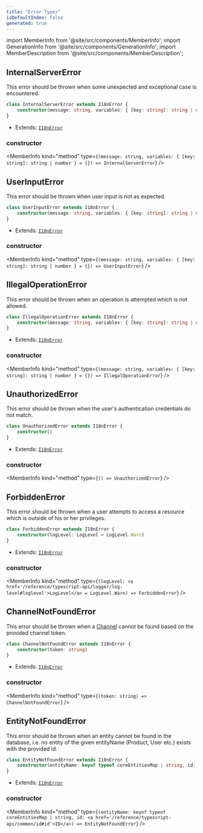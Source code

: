 ```yaml
---
title: "Error Types"
isDefaultIndex: false
generated: true
---
```

<!-- This file was generated from the Vendure source. Do not modify. Instead, re-run the "docs:build" script -->
import MemberInfo from '@site/src/components/MemberInfo';
import GenerationInfo from '@site/src/components/GenerationInfo';
import MemberDescription from '@site/src/components/MemberDescription';


## InternalServerError

<GenerationInfo sourceFile="packages/core/src/common/error/errors.ts" sourceLine="14" packageName="@vendure/core" />

This error should be thrown when some unexpected and exceptional case is encountered.

```ts title="Signature"
class InternalServerError extends I18nError {
    constructor(message: string, variables: { [key: string]: string | number } = {})
}
```
* Extends: <code><a href='/reference/typescript-api/errors/i18n-error#i18nerror'>I18nError</a></code>



<div className="members-wrapper">

### constructor

<MemberInfo kind="method" type={`(message: string, variables: { [key: string]: string | number } = {}) => InternalServerError`}   />




</div>


## UserInputError

<GenerationInfo sourceFile="packages/core/src/common/error/errors.ts" sourceLine="27" packageName="@vendure/core" />

This error should be thrown when user input is not as expected.

```ts title="Signature"
class UserInputError extends I18nError {
    constructor(message: string, variables: { [key: string]: string | number } = {})
}
```
* Extends: <code><a href='/reference/typescript-api/errors/i18n-error#i18nerror'>I18nError</a></code>



<div className="members-wrapper">

### constructor

<MemberInfo kind="method" type={`(message: string, variables: { [key: string]: string | number } = {}) => UserInputError`}   />




</div>


## IllegalOperationError

<GenerationInfo sourceFile="packages/core/src/common/error/errors.ts" sourceLine="40" packageName="@vendure/core" />

This error should be thrown when an operation is attempted which is not allowed.

```ts title="Signature"
class IllegalOperationError extends I18nError {
    constructor(message: string, variables: { [key: string]: string | number } = {})
}
```
* Extends: <code><a href='/reference/typescript-api/errors/i18n-error#i18nerror'>I18nError</a></code>



<div className="members-wrapper">

### constructor

<MemberInfo kind="method" type={`(message: string, variables: { [key: string]: string | number } = {}) => IllegalOperationError`}   />




</div>


## UnauthorizedError

<GenerationInfo sourceFile="packages/core/src/common/error/errors.ts" sourceLine="53" packageName="@vendure/core" />

This error should be thrown when the user's authentication credentials do not match.

```ts title="Signature"
class UnauthorizedError extends I18nError {
    constructor()
}
```
* Extends: <code><a href='/reference/typescript-api/errors/i18n-error#i18nerror'>I18nError</a></code>



<div className="members-wrapper">

### constructor

<MemberInfo kind="method" type={`() => UnauthorizedError`}   />




</div>


## ForbiddenError

<GenerationInfo sourceFile="packages/core/src/common/error/errors.ts" sourceLine="67" packageName="@vendure/core" />

This error should be thrown when a user attempts to access a resource which is outside of
his or her privileges.

```ts title="Signature"
class ForbiddenError extends I18nError {
    constructor(logLevel: LogLevel = LogLevel.Warn)
}
```
* Extends: <code><a href='/reference/typescript-api/errors/i18n-error#i18nerror'>I18nError</a></code>



<div className="members-wrapper">

### constructor

<MemberInfo kind="method" type={`(logLevel: <a href='/reference/typescript-api/logger/log-level#loglevel'>LogLevel</a> = LogLevel.Warn) => ForbiddenError`}   />




</div>


## ChannelNotFoundError

<GenerationInfo sourceFile="packages/core/src/common/error/errors.ts" sourceLine="81" packageName="@vendure/core" />

This error should be thrown when a <a href='/reference/typescript-api/entities/channel#channel'>Channel</a> cannot be found based on the provided
channel token.

```ts title="Signature"
class ChannelNotFoundError extends I18nError {
    constructor(token: string)
}
```
* Extends: <code><a href='/reference/typescript-api/errors/i18n-error#i18nerror'>I18nError</a></code>



<div className="members-wrapper">

### constructor

<MemberInfo kind="method" type={`(token: string) => ChannelNotFoundError`}   />




</div>


## EntityNotFoundError

<GenerationInfo sourceFile="packages/core/src/common/error/errors.ts" sourceLine="95" packageName="@vendure/core" />

This error should be thrown when an entity cannot be found in the database, i.e. no entity of
the given entityName (Product, User etc.) exists with the provided id.

```ts title="Signature"
class EntityNotFoundError extends I18nError {
    constructor(entityName: keyof typeof coreEntitiesMap | string, id: ID)
}
```
* Extends: <code><a href='/reference/typescript-api/errors/i18n-error#i18nerror'>I18nError</a></code>



<div className="members-wrapper">

### constructor

<MemberInfo kind="method" type={`(entityName: keyof typeof coreEntitiesMap | string, id: <a href='/reference/typescript-api/common/id#id'>ID</a>) => EntityNotFoundError`}   />




</div>
